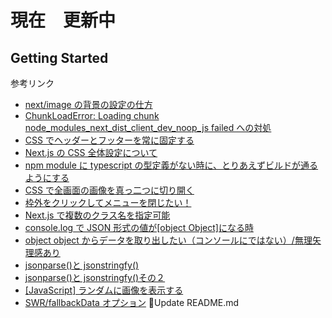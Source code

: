 # 現在　更新中

## Getting Started

参考リンク

- [next/image の背景の設定の仕方](https://image-component.nextjs.gallery/background)
- [ChunkLoadError: Loading chunk node_modules_next_dist_client_dev_noop_js failed への対処](https://qiita.com/Tarako_mochi/items/39e2e3ae5fc74432572b)
- [CSS でヘッダーとフッターを常に固定する](http://webnonotes.com/css/header_footer/)
- [Next.js の CSS 全体設定について](https://qiita.com/tetsurotayama/items/2101938ba8f224b61200)
- [npm module に typescript の型定義がない時に、とりあえずビルドが通るようにする](https://medium.com/@ryutamaki/npm-module-%E3%81%AB-typescript-%E3%81%AE%E5%9E%8B%E5%AE%9A%E7%BE%A9%E3%81%8C%E3%81%AA%E3%81%84%E6%99%82%E3%81%AB-%E3%81%A8%E3%82%8A%E3%81%82%E3%81%88%E3%81%9A%E3%83%93%E3%83%AB%E3%83%89%E3%81%8C%E9%80%9A%E3%82%8B%E3%82%88%E3%81%86%E3%81%AB%E3%81%99%E3%82%8B-fcc090804b21)
- [CSS で全画面の画像を真っ二つに切り開く](https://theorthodoxworks.com/demo/201503/demo-in-half-the-image-only-css.html)
- [枠外をクリックしてメニューを閉じたい！](https://zenn.dev/mkt_engr/articles/12209df0aac71a)
- [Next.js で複数のクラス名を指定可能](https://shunbiboroku.com/post/multiclassname)
- [console.log で JSON 形式の値が[object Object]になる時](https://qiita.com/camomile_cafe/items/d4e8ea250bf0ac521c2d)
- [object object からデータを取り出したい（コンソールにではない）/無理矢理感あり](https://developer.mozilla.org/ja/docs/Web/JavaScript/Reference/Global_Objects/Object/values)
- [jsonparse()と jsonstringfy()](https://lab.syncer.jp/Web/JavaScript/Reference/Global_Object/JSON/parse/)
- [jsonparse()と jsonstringfy()その２](https://techacademy.jp/magazine/29186)
- [[JavaScript] ランダムに画像を表示する](https://javascript.programmer-reference.com/js-random-image/)
- [SWR/fallbackData オプション](https://swr.vercel.app/ja/docs/prefetching)
  📝Update README.md
